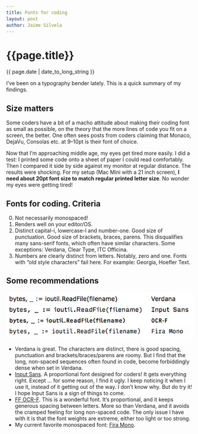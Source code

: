 ```yaml
---
title: Fonts for coding
layout: post
author: Jaime Silvela
---
```

<h1>{{page.title}}</h1>
<p>{{ page.date | date_to_long_string }}</p>

I’ve been on a typography bender lately. This is a quick summary of my findings.

## Size matters
Some coders have a bit of a macho attitude  about making their coding font as small as possible, on the theory that the more lines of code you fit on a screen, the better. One often sees posts from coders claiming that Monaco, DejaVu, Consolas etc. at 9–10pt is their font of choice.

Now that I’m approaching middle age, my eyes get tired more easily. I did a test: I printed some code onto a sheet of paper I could read comfortably. Then I compared it side by side against my monitor at regular distance. The results were shocking. For my setup (Mac Mini with a 21 inch screen), **I need about 20pt font size to match regular printed letter size**. No wonder my eyes were getting tired!

## Fonts for coding. Criteria
0. Not necessarily monospaced!
1. Renders well on your editor/OS.
2. Distinct capital-i, lowercase-l and number-one. Good size of punctuation. Good size of brackets, braces, parens.
This disqualifies many sans-serif fonts, which often have similar characters. Some exceptions: Verdana, Clear Type, ITC Officina.
3. Numbers are clearly distinct from letters. Notably, zero and one. Fonts with “old style characters” fail here. For example: Georgia, Hoefler Text.

## Some recommendations
![Font comparison: Verdana, Input, OCR-F, Fira Mono](/images/Font-comparison.png)

* Verdana is great. The characters are distinct, there is good spacing, punctuation and brackets/braces/parens are roomy.
But I find that the long, non-spaced sequences often found in code, become forbiddingly dense when set in Verdana.
* [Input Sans](http://input.fontbureau.com/preview). A proportional font designed for coders! It gets everything right. Except … for some reason, I find it ugly. I keep noticing it when I use it, instead of it getting out of the way. I don’t know why. But do try it!
I hope Input Sans is a sign of things to come.
* [FF OCR-F](https://www.fontfont.com/fonts/ocr-f). This is a wonderful font. It’s proportional, and it keeps generous spacing between letters. More so than Verdana, and it avoids the cramped feeling for long non-spaced code. The only issue I have with it is that the font weights are extreme, either too light or too strong.
* My current favorite monospaced font: [Fira Mono](http://mozilla.github.io/Fira/).

